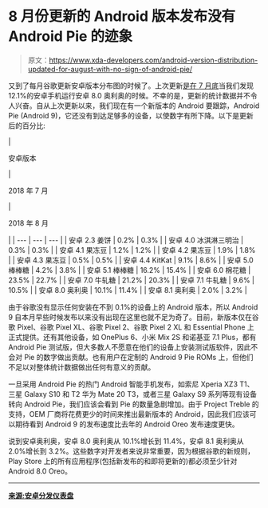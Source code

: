 # 8 月份更新的 Android 版本发布没有 Android Pie 的迹象

> 原文：<https://www.xda-developers.com/android-version-distribution-updated-for-august-with-no-sign-of-android-pie/>

又到了每月谷歌更新安卓版本分布图的时候了。上次更新[是在 7 月底](https://www.xda-developers.com/android-8-0-oreo-now-on-10-percent-devices/)当我们发现 12.1%的安卓手机运行安卓 8.0 奥利奥的时候。不幸的是，更新的统计数据并不令人兴奋。自从上次更新以来，我们现在有一个新版本的 Android 要跟踪，Android Pie (Android 9)，它还没有到达足够多的设备，以使数字有所下降。以下是更新后的百分比:

| 

安卓版本

 | 

2018 年 7 月

 | 

2018 年 8 月

 |
| --- | --- | --- |
| 安卓 2.3 姜饼 | 0.2% | 0.3% |
| 安卓 4.0 冰淇淋三明治 | 0.3% | 0.3% |
| 安卓 4.1 果冻豆 | 1.2% | 1.2% |
| 安卓 4.2 果冻豆 | 1.9% | 1.8% |
| 安卓 4.3 果冻豆 | 0.5% | 0.5% |
| 安卓 4.4 KitKat | 9.1% | 8.6% |
| 安卓 5.0 棒棒糖 | 4.2% | 3.8% |
| 安卓 5.1 棒棒糖 | 16.2% | 15.4% |
| 安卓 6.0 棉花糖 | 23.5% | 22.7% |
| 安卓 7.0 牛轧糖 | 21.2% | 20.3% |
| 安卓 7.1 牛轧糖 | 9.6% | 10.5% |
| 安卓 8.0 奥利奥 | 10.1% | 11.4% |
| 安卓 8.1 奥利奥 | 2.0% | 3.2% |

由于谷歌没有显示任何安装在不到 0.1%的设备上的 Android 版本，所以 Android 9 自本月早些时候发布以来没有出现在这里也就不足为奇了。目前，新版本仅在谷歌 Pixel、谷歌 Pixel XL、谷歌 Pixel 2、谷歌 Pixel 2 XL 和 Essential Phone 上正式提供。还有其他设备，如 OnePlus 6、小米 Mix 2S 和诺基亚 7.1 Plus，都有 Android Pie 测试版，但大多数人不愿意在他们的设备上安装测试版软件，因此不会对 Pie 的数字做出贡献。也有用户在定制的 Android 9 Pie ROMs 上，但他们不足以对整体统计数据做出任何有意义的贡献。

一旦采用 Android Pie 的热门 Android 智能手机发布，如索尼 Xperia XZ3 T1、三星 Galaxy S10 和 T2 华为 Mate 20 T3，或者三星 Galaxy S9 系列等现有设备转向 Android Pie，我们应该会看到 Pie 的数量急剧增加。由于 Project Treble 的支持，OEM 厂商将花费更少的时间来推出最新版本的 Android，因此我们应该可以期待看到 Android 9 的发布速度比去年的 Android Oreo 发布速度更快。

说到安卓奥利奥，安卓 8.0 奥利奥从 10.1%增长到 11.4%，安卓 8.1 奥利奥从 2.0%增长到 3.2%。这些数字对开发者来说非常重要，因为根据谷歌的新规则，Play Store 上的所有应用程序(包括新发布的和即将更新的)都必须至少针对 Android 8.0 Oreo。

* * *

[**来源:安卓分发仪表盘**](https://developer.android.com/about/dashboards/)
